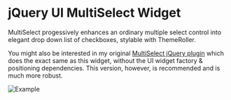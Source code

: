 # jQuery UI MultiSelect Widget

MultiSelect progessively enhances an ordinary multiple select control into elegant drop down list of checkboxes, stylable with ThemeRoller.  

You might also be interested in my original [MultiSelect jQuery plugin](http://github.com/ehynds/jquery-multiselect) which does the exact same
as this widget, without the UI widget factory & positioning dependencies.  This version, however, is recommended and is much more robust.

![Example](http://www.erichynds.com/examples/jquery-multiselect/screenshot-widget.gif)
